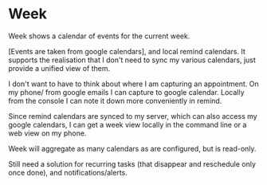 Week
====

Week shows a calendar of events for the current week.

[Events are taken from google calendars], and local remind calendars. It
supports the realisation that I don't need to sync my various calendars, just
provide a unified view of them.

I don't want to have to think about where I am capturing an appointment. On my
phone/ from google emails I can capture to google calendar. Locally from the
console I can note it down more conveniently in remind.

Since remind calendars are synced to my server, which can also access my
google calendars, I can get a week view locally in the command line or a web view
on my phone.

Week will aggregate as many calendars as are configured, but is read-only.

Still need a solution for recurring tasks (that disappear and reschedule only
once done), and notifications/alerts.
